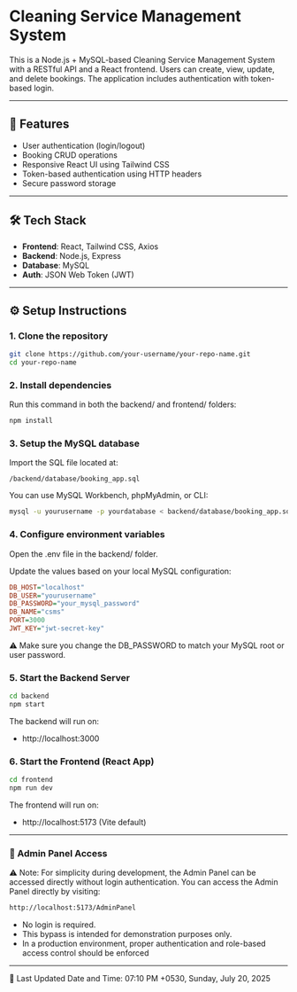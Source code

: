 # Cleaning Service Management System

This is a Node.js + MySQL-based Cleaning Service Management System with a RESTful API and a React frontend. Users can create, view, update, and delete bookings. The application includes authentication with token-based login.

---

## 🚀 Features

- User authentication (login/logout)
- Booking CRUD operations
- Responsive React UI using Tailwind CSS
- Token-based authentication using HTTP headers
- Secure password storage

---

## 🛠️ Tech Stack

- **Frontend**: React, Tailwind CSS, Axios
- **Backend**: Node.js, Express
- **Database**: MySQL
- **Auth**: JSON Web Token (JWT)

---

## ⚙️ Setup Instructions

### 1. Clone the repository
```bash
git clone https://github.com/your-username/your-repo-name.git
cd your-repo-name
```
### 2. Install dependencies
Run this command in both the backend/ and frontend/ folders:

```bash
npm install
```
### 3. Setup the MySQL database
Import the SQL file located at:
```text
/backend/database/booking_app.sql
```
You can use MySQL Workbench, phpMyAdmin, or CLI:

```bash
mysql -u yourusername -p yourdatabase < backend/database/booking_app.sql
```
### 4. Configure environment variables
Open the .env file in the backend/ folder.

Update the values based on your local MySQL configuration:

```ini
DB_HOST="localhost"
DB_USER="yourusername"
DB_PASSWORD="your_mysql_password"
DB_NAME="csms"
PORT=3000
JWT_KEY="jwt-secret-key"
```
⚠️ Make sure you change the DB_PASSWORD to match your MySQL root or user password.

### 5. Start the Backend Server
```bash
cd backend
npm start
```
The backend will run on:
- http://localhost:3000

### 6. Start the Frontend (React App)

```bash
cd frontend
npm run dev
```
The frontend will run on:
- http://localhost:5173 (Vite default)

---

### 🔐 Admin Panel Access

⚠️ Note: For simplicity during development, the Admin Panel can be accessed directly without login authentication.
You can access the Admin Panel directly by visiting:
```bash
http://localhost:5173/AdminPanel
```
- No login is required.
- This bypass is intended for demonstration purposes only.
- In a production environment, proper authentication and role-based access control should be enforced
---

📅 Last Updated
Date and Time: 07:10 PM +0530, Sunday, July 20, 2025
